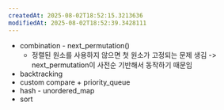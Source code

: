 ```yaml
---
createdAt: 2025-08-02T18:52:15.3213636
modifiedAt: 2025-08-02T18:52:39.3428111
---
```

- combination - next_permutation()
	- 정렬된 원소를 사용하지 않으면 첫 원소가 고정되는 문제 생김 -> next_permutation이 사전순 기반해서 동작하기 때문임
- backtracking
- custom compare + priority_queue
- hash - unordered_map
- sort
